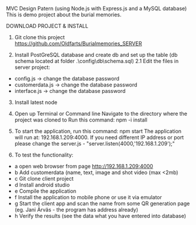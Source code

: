 MVC Design Patern (using Node.js with Express.js and a MySQL database)
This is demo project about the burial memories.

DOWNLOAD PROJECT & INSTALL
1. Git clone this project 
https://github.com/Oldfarts/Burialmemories_SERVER

2. Install PostGreSQL database and create db and set up the table (db schema located at folder .\config\db\schema.sql)
2.1	Edit the files in server project:
- config.js -> change the database password
- customerdata.js -> change the database password
- interface.js  -> change the database password

3. Install latest node

4. Open up Terminal or Command line
Navigate to the directory where the project was cloned to
Run this command: npm -i install

5. To start the application, run this command: npm start
The application will run at: 192.168.1.209:4000. If you need different IP address or port please change the server.js - "server.listen(4000,'192.168.1.209');"

6. To test the functionality:
- a open web browser from page http://192.168.1.209:4000
- b Add customerdata (name, text, image and shot video (max <2mb)
- c Git clone client project
- d Install android studio
- e Compile the application
- f Install the application to mobile phone or use it via emulator
- g Start the client app and scan the name from some QR generation page (eg. Jani Ärväs - the program has address already)
- h Verify the results (see the data what you have entered into database)
